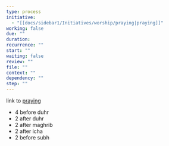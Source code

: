 ```yaml
---
type: process
initiative:
  - "[[docs/sidebar1/Initiatives/worship/praying|praying]]"
working: false
due: ""
duration: 
recurrence: ""
start: ""
waiting: false
review: ""
file: ""
context: ""
dependency: ""
step: ""
---
```


link to [praying](docs/sidebar1/Initiatives/worship/praying.md)

* 4 before duhr
* 2 after duhr
* 2 after maghrib
* 2 after icha
* 2 before subh
